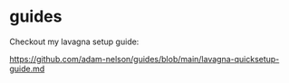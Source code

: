 # guides

Checkout my lavagna setup guide:

https://github.com/adam-nelson/guides/blob/main/lavagna-quicksetup-guide.md
